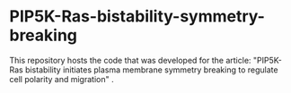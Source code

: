 # PIP5K-Ras-bistability-symmetry-breaking
This repository hosts the code that was developed for the article: "PIP5K-Ras bistability initiates plasma membrane symmetry breaking to regulate cell polarity and migration" .
